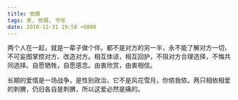 ```yaml
---
title: 依猬
tags: 爱, 依猬, 书写
date: 2010-12-31 19:58 +0800
---
```



两个人在一起，就是一辈子做个伴。都不是对方的另一半，永不能了解对方一切，不可妄图掌控对方、改造对方。相互体谅，相互回护，不阻对方合理选择，不悔共同选择。自愿牺牲，自愿感念。由衷欣赏，由衷相信。

长期的爱情是一场战争，是性别政治，它不是风花雪月，你侬我侬。两只相依相爱的刺猬，仍旧各自是刺猬，所以这爱必然是痛的。


